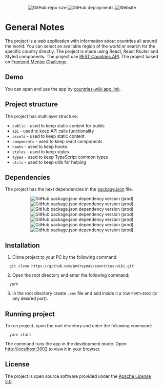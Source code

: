 <div align="center">

![GitHub repo size](https://img.shields.io/github/repo-size/andreynav/countries-wiki?style=for-the-badge)
![GitHub deployments](https://img.shields.io/github/deployments/andreynav/countries-wiki/Production%20%E2%80%93%20countries-wiki-prod?label=vercel%20deployment&style=for-the-badge)
![Website](https://img.shields.io/website?label=countries%20wiki&style=for-the-badge&url=https%3A%2F%2Fcountries-wiki-prod.vercel.app%2F)

</div>

# General Notes

The project is a web application with information about countries all around the world. You can select an available region of the world or search for the specific country directly. The project is made using React, React Router and Styled components. 
The project use [REST Countries API](https://restcountries.com/).
The project based on [Frontend Mentor Challenge](https://www.frontendmentor.io/challenges/rest-countries-api-with-color-theme-switcher-5cacc469fec04111f7b848ca). 


## Demo

You can open and use the app by [countries-wiki app link](https://countries-wiki-prod.vercel.app/).

## Project structure

The project has multilayer structure:

- `public` - used to keep static content for builds
- `api` - used to keep API calls functionality
- `assets` - used to keep static content
- `components` - used to keep react components
- `hooks` - used to keep hooks
- `styles` - used to keep styles
- `types` - used to keep TypeScript common types
- `utils` - used to keep utils for helping

## Dependencies

The project has the next dependencies in the [package.json](package.json) file.

<div align="center">

![GitHub package.json dependency version (prod)](https://img.shields.io/github/package-json/dependency-version/andreynav/countries-wiki/react?style=for-the-badge)
![GitHub package.json dependency version (prod)](https://img.shields.io/github/package-json/dependency-version/andreynav/countries-wiki/axios?style=for-the-badge)
![GitHub package.json dependency version (prod)](https://img.shields.io/github/package-json/dependency-version/andreynav/countries-wiki/react-router-dom?style=for-the-badge)
![GitHub package.json dependency version (prod)](https://img.shields.io/github/package-json/dependency-version/andreynav/countries-wiki/react-icons?style=for-the-badge)
![GitHub package.json dependency version (prod)](https://img.shields.io/github/package-json/dependency-version/andreynav/countries-wiki/react-select?style=for-the-badge)
![GitHub package.json dependency version (prod)](https://img.shields.io/github/package-json/dependency-version/andreynav/countries-wiki/styled-components?style=for-the-badge)
![GitHub package.json dependency version (prod)](https://img.shields.io/github/package-json/dependency-version/andreynav/countries-wiki/typescript?style=for-the-badge)

</div>

## Installation

1. Clone project to your PC by the following command:

```console
  git clone https://github.com/andreynav/countries-wiki.git
```

2. Open the root directory and enter the following command:

```console
  yarn
```

3. In the root directory create `.env` file and add inside it a row `PORT=3002` (or any desired port).


## Running project

To run project, open the root directory and enter the following command:

```console
  yarn start
```

The command runs the app in the development mode.
Open [http://localhost:3002](http://localhost:3002) to view it in your browser.

## License

The project is open source software provided under the [Apache License 2.0](LICENSE.md).